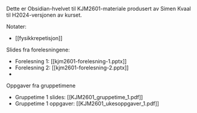 
Dette er Obsidian-hvelvet til KJM2601-materiale produsert av Simen Kvaal til H2024-versjonen av kurset.

Notater:
* [[fysikkrepetisjon]]

Slides fra forelesningene:
* Forelesning 1: [[kjm2601-forelesning-1.pptx]]
* Forelesning 2: [[kjm2601-forelesning-2.pptx]]
* 

Oppgaver fra gruppetimene
* Gruppetime 1 slides: [[KJM2601_gruppetime_1.pdf]]
* Gruppetime 1 oppgaver: [[KJM2601_ukesoppgaver_1.pdf]]